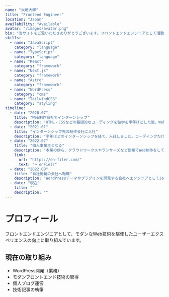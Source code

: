 ```yaml
---
name: "大嶋大輝"
title: "Frontend Engineer"
location: "Japan"
availability: "Available"
avatar: "/images/avatar.png"
bio: "当サイトをご覧いただきありがとうございます。フロントエンドエンジニアとして活動している大嶋大輝です。業務では WordPress Developer として働き、個人では Next.js や Astro などのモダンな Web 技術に取り組んでいます。趣味は読書で、技術書からビジネス書まで幅広く読んでいます。"
skills:
  - name: "JavaScript"
    category: "language"
  - name: "TypeScript"
    category: "language"
  - name: "React"
    category: "framework"
  - name: "Next.js"
    category: "framework"
  - name: "Astro"
    category: "framework"
  - name: "WordPress"
    category: "cms"
  - name: "TailwindCSS"
    category: "styling"
timeline:
  - date: "2020.07"
    title: "Web制作会社でインターンシップ"
    description: "HTML・CSSなどの基礎的なコーディングを独学を半年ほどした後、Web制作会社のインターンシップにコーダーとしてJoinしました。"
  - date: "2021.01"
    title: "インターンシップ先の制作会社に入社"
    description: "半年ほどのインターンシップを経て、入社しました。コーディングだけでなく、ディレクションやSNS運用、保守管理などの業務にも携わりました。"
  - date: "2022.07"
    title: "個人事業主となる"
    description: "本業の傍ら、クラウドワークスやランサーズなど副業でWeb制作をしており、個人事業主となりました。"
    link:
      url: "https://en-filer.com/"
      text: "→ enFielr"
  - date: "2022.08"
    title: "自社開発の会社へ転職"
    description: "WordPressテーマやプラグインを開発する会社へエンジニアとしてJoinしました。リモートワークとなったので、通勤時間も勉強できるように。"
  - date: "現在"
    title: ""
    description: ""
---
```


# プロフィール

フロントエンドエンジニアとして、モダンなWeb技術を駆使したユーザーエクスペリエンスの向上に取り組んでいます。

## 現在の取り組み

- WordPress開発（業務）
- モダンフロントエンド技術の習得
- 個人ブログ運営
- 技術記事の執筆